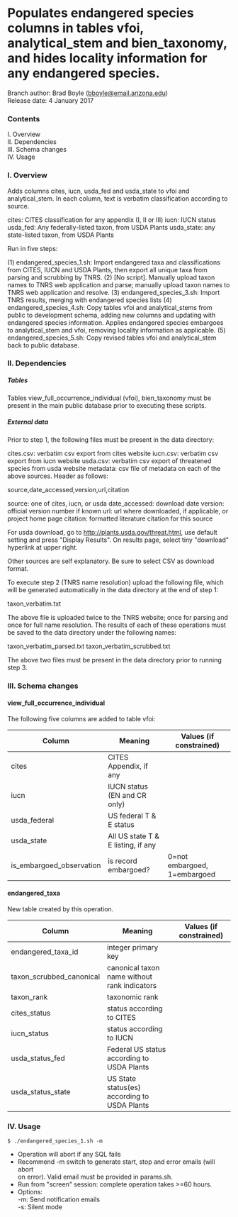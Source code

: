 # Populates endangered species columns in tables vfoi, analytical_stem and bien_taxonomy, and hides locality information for any endangered species.

Branch author: Brad Boyle (bboyle@email.arizona.edu)  
Release date: 4 January 2017 

### Contents

I. Overview  
II. Dependencies  
III. Schema changes  
IV. Usage  

### I. Overview

Adds columns cites, iucn, usda_fed and usda_state to vfoi and analytical_stem. In each column, text is verbatim classification according to source.

cites: CITES classification for any appendix (I, II or III)
iucn: IUCN status
usda_fed: Any federally-listed taxon, from USDA Plants
usda_state: any state-listed taxon, from USDA Plants

Run in five steps: 

(1) endangered_species_1.sh: Import endangered taxa and classifications from CITES, IUCN and USDA Plants, then export all unique taxa from parsing and scrubbing by TNRS. 
(2) [No script]. Manually upload taxon names to TNRS web application and parse; manually upload taxon names to TNRS web application and resolve. 
(3) endangered_species_3.sh: Import TNRS results, merging with endangered species lists
(4) endangered_species_4.sh: Copy tables vfoi and analytical_stems from public to development schema, adding new columns and updating with endangered species information. Applies endangered species embargoes to analytical_stem and vfoi, removing locality information as applicable.
(5) endangered_species_5.sh: Copy revised tables  vfoi and analytical_stem back to public database.

### II. Dependencies

##### Tables

Tables view_full_occurrence_individual (vfoi), bien_taxonomy must be present in the main public database prior to executing these scripts.

##### External data

Prior to step 1, the following files must be present in the data directory:

cites.csv: verbatim csv export from cites website 
iucn.csv: verbatim csv export from iucn website 
usda.csv: verbatim csv export of threatened species from usda website 
metadata: csv file of metadata on each of the above sources. Header as follows:

source,date_accessed,version,url,citation

source: one of cites, iucn, or usda
date_accessed: download date
version: official version number if known
url: url where downloaded, if applicable, or project home page
citation: formatted literature citation for this source

For usda download, go to http://plants.usda.gov/threat.html, use default setting and press "Display Results". On results page, select tiny "download" hyperlink at upper right.

Other sources are self explanatory. Be sure to select CSV as download format.

To execute step 2 (TNRS name resolution) upload the following file, which will be generated automatically in the data directory at the end of step 1:

taxon_verbatim.txt

The above file is uploaded twice to the TNRS website; once for parsing and once for full name resolution. The results of each of these operations must be saved to the data directory under the following names:

taxon_verbatim_parsed.txt
taxon_verbatim_scrubbed.txt

The above two files must be present in the data directory prior to running step 3.

### III. Schema changes

#### view_full_occurrence_individual

The following five columns are added to table vfoi:

| Column | Meaning | Values (if constrained)
| ------ | ------- | -----------------------
cites | CITES Appendix, if any | 
iucn | IUCN status (EN and CR only) | 
usda_federal | US federal T & E status | 
usda_state | All US state T & E listing, if any | 
is_embargoed_observation | is record embargoed? | 0=not embargoed, 1=embargoed | 

#### endangered_taxa

New table created by this operation.

| Column | Meaning | Values (if constrained)
| ------ | ------- | -----------------------
endangered_taxa_id       | integer primary key | 
taxon_scrubbed_canonical | canonical taxon name without rank indicators    | 
taxon_rank               | taxonomic rank    | 
cites_status             | status according to CITES    | 
iucn_status              | status according to IUCN    | 
usda_status_fed          | Federal US status according to USDA Plants    | 
usda_status_state        | US State status(es) according to USDA Plants    | 

### IV. Usage

```
$ ./endangered_species_1.sh -m
```

  * Operation will abort if any SQL fails
  * Recommend -m switch to generate start, stop and error emails (will abort  
    on error). Valid email must be provided in params.sh.
  * Run from "screen" session: complete operation takes >=60 hours.
  * Options:  
  	-m: Send notification emails  
  	-s: Silent mode  


